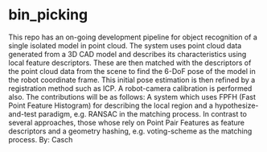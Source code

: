 # bin_picking
This repo has an on-going development pipeline for object recognition of a single isolated model in point cloud. The system uses point cloud data generated from a 3D CAD model and describes its characteristics using local feature descriptors. These are then matched with the descriptors of the point cloud data from the scene to find the 6-DoF pose of the model in the robot coordinate frame. This initial pose estimation is then refined by a registration method such as ICP. A robot-camera calibration is performed also. The contributions will be as follows: A system which uses FPFH (Fast Point Feature Histogram) for describing the local region and a hypothesize-and-test paradigm, e.g. RANSAC in the matching process. In contrast to several approaches, those whose rely on Point Pair Features as feature descriptors and a geometry hashing, e.g. voting-scheme as the matching process. By: Casch
